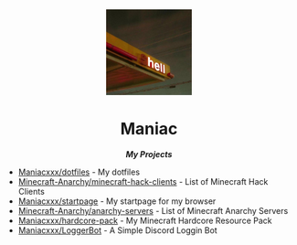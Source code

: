 <div align="center">

<img src="pfp.jpg" width="150px" height="150px"> 

Maniac
===
***My Projects***

</div>

- [Maniacxxx/dotfiles](https://github.com/Maniacxxx/dotfiles) - My dotfiles
- [Minecraft-Anarchy/minecraft-hack-clients](https://github.com/Minecraft-Anarchy/minecraft-hack-clients) - List of Minecraft Hack Clients
- [Maniacxxx/startpage](https://github.com/Maniacxxx/startpage) - My startpage for my browser
- [Minecraft-Anarchy/anarchy-servers](https://github.com/Minecraft-Anarchy/anarchy-servers) - List of Minecraft Anarchy Servers
- [Maniacxxx/hardcore-pack](https://github.com/Maniacxxx/hardcore-pack) - My Minecraft Hardcore Resource Pack
- [Maniacxxx/LoggerBot](https://github.com/Maniacxxx/LoggerBot) - A Simple Discord Loggin Bot
